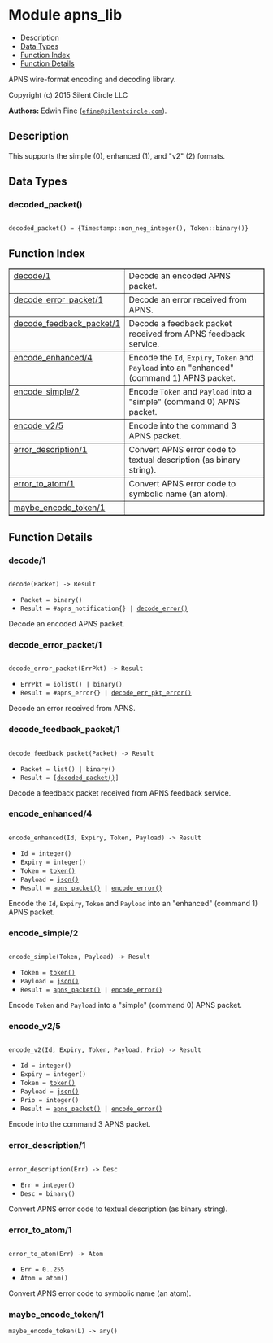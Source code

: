 

# Module apns_lib #
* [Description](#description)
* [Data Types](#types)
* [Function Index](#index)
* [Function Details](#functions)

APNS wire-format encoding and decoding library.

Copyright (c) 2015 Silent Circle LLC

__Authors:__ Edwin Fine ([`efine@silentcircle.com`](mailto:efine@silentcircle.com)).

<a name="description"></a>

## Description ##
This supports the simple (0), enhanced (1), and "v2" (2) formats.
<a name="types"></a>

## Data Types ##




### <a name="type-decoded_packet">decoded_packet()</a> ###


<pre><code>
decoded_packet() = {Timestamp::non_neg_integer(), Token::binary()}
</code></pre>

<a name="index"></a>

## Function Index ##


<table width="100%" border="1" cellspacing="0" cellpadding="2" summary="function index"><tr><td valign="top"><a href="#decode-1">decode/1</a></td><td>Decode an encoded APNS packet.</td></tr><tr><td valign="top"><a href="#decode_error_packet-1">decode_error_packet/1</a></td><td>Decode an error received from APNS.</td></tr><tr><td valign="top"><a href="#decode_feedback_packet-1">decode_feedback_packet/1</a></td><td>Decode a feedback packet received from APNS feedback service.</td></tr><tr><td valign="top"><a href="#encode_enhanced-4">encode_enhanced/4</a></td><td>Encode the <code>Id</code>, <code>Expiry</code>, <code>Token</code> and <code>Payload</code> into an
"enhanced" (command 1) APNS packet.</td></tr><tr><td valign="top"><a href="#encode_simple-2">encode_simple/2</a></td><td>Encode <code>Token</code> and <code>Payload</code> into a "simple" (command 0) APNS
packet.</td></tr><tr><td valign="top"><a href="#encode_v2-5">encode_v2/5</a></td><td>Encode into the command 3 APNS packet.</td></tr><tr><td valign="top"><a href="#error_description-1">error_description/1</a></td><td>Convert APNS error code to textual description (as binary
string).</td></tr><tr><td valign="top"><a href="#error_to_atom-1">error_to_atom/1</a></td><td>Convert APNS error code to symbolic name (an atom).</td></tr><tr><td valign="top"><a href="#maybe_encode_token-1">maybe_encode_token/1</a></td><td></td></tr></table>


<a name="functions"></a>

## Function Details ##

<a name="decode-1"></a>

### decode/1 ###

<pre><code>
decode(Packet) -&gt; Result
</code></pre>

<ul class="definitions"><li><code>Packet = binary()</code></li><li><code>Result = #apns_notification{} | <a href="#type-decode_error">decode_error()</a></code></li></ul>

Decode an encoded APNS packet.

<a name="decode_error_packet-1"></a>

### decode_error_packet/1 ###

<pre><code>
decode_error_packet(ErrPkt) -&gt; Result
</code></pre>

<ul class="definitions"><li><code>ErrPkt = iolist() | binary()</code></li><li><code>Result = #apns_error{} | <a href="#type-decode_err_pkt_error">decode_err_pkt_error()</a></code></li></ul>

Decode an error received from APNS.

<a name="decode_feedback_packet-1"></a>

### decode_feedback_packet/1 ###

<pre><code>
decode_feedback_packet(Packet) -&gt; Result
</code></pre>

<ul class="definitions"><li><code>Packet = list() | binary()</code></li><li><code>Result = [<a href="#type-decoded_packet">decoded_packet()</a>]</code></li></ul>

Decode a feedback packet received from APNS feedback service.

<a name="encode_enhanced-4"></a>

### encode_enhanced/4 ###

<pre><code>
encode_enhanced(Id, Expiry, Token, Payload) -&gt; Result
</code></pre>

<ul class="definitions"><li><code>Id = integer()</code></li><li><code>Expiry = integer()</code></li><li><code>Token = <a href="#type-token">token()</a></code></li><li><code>Payload = <a href="#type-json">json()</a></code></li><li><code>Result = <a href="#type-apns_packet">apns_packet()</a> | <a href="#type-encode_error">encode_error()</a></code></li></ul>

Encode the `Id`, `Expiry`, `Token` and `Payload` into an
"enhanced" (command 1) APNS packet.

<a name="encode_simple-2"></a>

### encode_simple/2 ###

<pre><code>
encode_simple(Token, Payload) -&gt; Result
</code></pre>

<ul class="definitions"><li><code>Token = <a href="#type-token">token()</a></code></li><li><code>Payload = <a href="#type-json">json()</a></code></li><li><code>Result = <a href="#type-apns_packet">apns_packet()</a> | <a href="#type-encode_error">encode_error()</a></code></li></ul>

Encode `Token` and `Payload` into a "simple" (command 0) APNS
packet.

<a name="encode_v2-5"></a>

### encode_v2/5 ###

<pre><code>
encode_v2(Id, Expiry, Token, Payload, Prio) -&gt; Result
</code></pre>

<ul class="definitions"><li><code>Id = integer()</code></li><li><code>Expiry = integer()</code></li><li><code>Token = <a href="#type-token">token()</a></code></li><li><code>Payload = <a href="#type-json">json()</a></code></li><li><code>Prio = integer()</code></li><li><code>Result = <a href="#type-apns_packet">apns_packet()</a> | <a href="#type-encode_error">encode_error()</a></code></li></ul>

Encode into the command 3 APNS packet.

<a name="error_description-1"></a>

### error_description/1 ###

<pre><code>
error_description(Err) -&gt; Desc
</code></pre>

<ul class="definitions"><li><code>Err = integer()</code></li><li><code>Desc = binary()</code></li></ul>

Convert APNS error code to textual description (as binary
string).

<a name="error_to_atom-1"></a>

### error_to_atom/1 ###

<pre><code>
error_to_atom(Err) -&gt; Atom
</code></pre>

<ul class="definitions"><li><code>Err = 0..255</code></li><li><code>Atom = atom()</code></li></ul>

Convert APNS error code to symbolic name (an atom).

<a name="maybe_encode_token-1"></a>

### maybe_encode_token/1 ###

`maybe_encode_token(L) -> any()`


